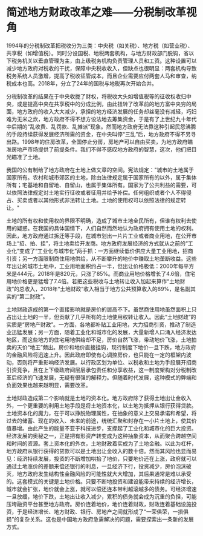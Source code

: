 # 简述地方财政改革之难——分税制改革视角

1994年的分税制改革把税收分为三类：中央税（如关税）、地方税（如营业税）、共享税（如增值税）。同时分设国税、地税两套机构，与地方财政部门脱钩，省以下税务机关以垂直管理为主，由上级税务机构负责管理人员和工资。这种设置可以减少地方政府对税收的干扰，保障中央税收收入，但缺点也很明显：两套机构导致税务系统人员激增，提高了税收征管成本，而且企业需要应付两套人马和审查，纳税成本也高。2018年，分立了24年的国税与地税再次开始合并。

分税制改革的结果在于中央收拢了财权，将税收大头如增值税等的征收权收归中央，或是提高中央在共享税中的分成比例，由此扭转了改革前的地方富中央穷的局面，地方政府的收入大大减少，承担的地方经济发展的任务却丝毫没有减轻，巧妇难为无米之炊，地方政府不得不想方设法地去筹集资金，于是有了上世纪九十年代中后期的“乱收费、乱罚款、乱摊派”现象。然而地方政府无法靠这种引起民怨沸腾的手段持续获得发展经济所需的资金，在中央叫停“三乱”后，地方政府不得不另寻出路。1998年的住房改革，全国停止分房，房地产可以自由买卖，为地方政府瞄准房地产市场提供了前提条件。我们不得不感叹地方政府的智慧，这次，他们把目光瞄准了土地。

我国的公有制给了地方政府在土地上做文章的空间。宪法规定："城市的土地属于国家所有。农村和城市郊区的土地，除由法律规定属于国家所有的以外，属于集体所有；宅基地和自留地、自留山，也属于集体所有。国家为了公共利益的需要，可以依照法律规定对土地实行征收或者征用并给予补偿。任何组织或者个人不得侵占、买卖或者以其他形式非法转让土地。土地的使用权可以依照法律的规定转让。"

土地的所有权和使用权的界限不明确，造成了城市土地全民所有，但谁有权利去使用的疑惑。在我国的具体国情下，人们自然而然地认为政府拥有使用土地的权利。因此，地方政府通过拆迁等手段，在城市划出一片片工业或者商业用地，在公开市场上“招、拍、挂”，将土地卖给开发商。地方政府发展经济的方式就从之前的“工业化”变成了“工业化与城市化”两手抓：一方面继续低价供应大量工业用地，招商引资；另一方面限制商住用地供给，从不断攀升的地价中赚取土地垄断收益。这些年出让的城市土地中，工业用地面积约占一半，但出让价格极低：2000年每平方米是444元，2018年是820元，只涨了85%。而商业用地价格增长了4.6倍，住宅用地价格更是猛增了7.4倍。若把这些税收与土地转让收入加起来算作“土地财政”的总收入，2018年“土地财政”收入相当于地方公共预算收入的89%，是名副其实的“第二财政”。

土地财政造成的第一个直接影响就是房价的居高不下。虽然商住用地虽然面积上只占出让土地的一半，但贡献了几乎所有的土地使用权转让收入。因此“土地财政”的实质是“房地产财政”。一方面，各地都补贴工业用地，大力招商引资，推动了制造业迅猛发展；另一方面，随着工业化和城市化的发展，大量新增人口涌入经济发达地区，而这些地方的住宅用地供给却不足，房价自然飞涨，带动地价飞涨，土地拍卖的天价“地王”频出。房价和地价直接挂钩，现行制度下地价一旦下跌，地方政府的金融风险将迅速上升。因此政府即使有心调控房价，也只能在一定的框架内波动，否则将严重影响经济发展。以行政区划为单位、以税收和土地为手段展开招商引资竞争，且在上下级政府间层层承包责任和分享收益，这一制度架构对分税制改革后经济的飞速发展，无疑有很强的解释力。但随着时代发展，这种模式的弊端和负面效果也越来越明显，需要改革。

土地财政造成第二个影响就是土地的资本化。地方政府除了获得土地出让金收入外，一个更重要的利用土地手段是将土地资本化，以土地为抵押从银行获得贷款。土地资本化的魔力，在于可以挣脱物理属性，在抽象的意义上交易承诺和希望，将过去的储蓄、现在的收入、未来的前途，统统汇聚和封存在一小片土地上，使其价值暴增。由此产生的能量不亚于科技进步，支撑起了工业化和城市化的巨大投资。经济发展的奥秘之一，正是把有形资产转变成为这种抽象资本，从而聚合跨越空间和时间的资源。套上资本化的外衣，土地财政着实成为了土地金融。以此为杠杆，地方政府从银行获得的贷款可以是土地出让金收入的数十倍。然而其风险也显而易见：经济持续发展，投资的不断增加哄抬了地价，只要地价还在上涨，政府就可以通过土地涨价的差额来偿还银行的利息，一旦经济下行，投资减少，房价泡沫破灭，地方政府发生结构性金融风险的可能性就大大增加，其后果通常是难以承受的。这套模式的关键是土地价格。只要不断地投资和建设能带来持续的经济增长，城市就会扩张，地价就会上涨，就可以偿还连本带利越滚越多的债务。可经济增速一旦放缓，地价下跌，土地出让收入减少，累积的债务就会成为沉重的负担，可能压垮融资平台甚至地方政府。房价连着地价，地价连着财政，财政连着基础设施投资，于是经济增长、地方财政、银行、房地产之间就形成了“一荣俱荣，一损俱损”的复杂关系。这也是中国地方政府急需解决的问题，需要探索出一条新的发展方式。

